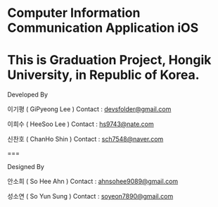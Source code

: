 Computer Information Communication Application iOS
===
This is Graduation Project, Hongik University, in Republic of Korea.
===
Developed By

이기평 ( GiPyeong Lee )
Contact : devsfolder@gmail.com

이희수 ( HeeSoo Lee )
Contact : hs9743@nate.com

신찬호 ( ChanHo Shin )
Contact : sch7548@naver.com

===

Designed By

안소희 ( So Hee Ahn )
Contact : ahnsohee9089@gmail.com

성소연 ( So Yun Sung )
Contact : soyeon7890@gmail.com 
